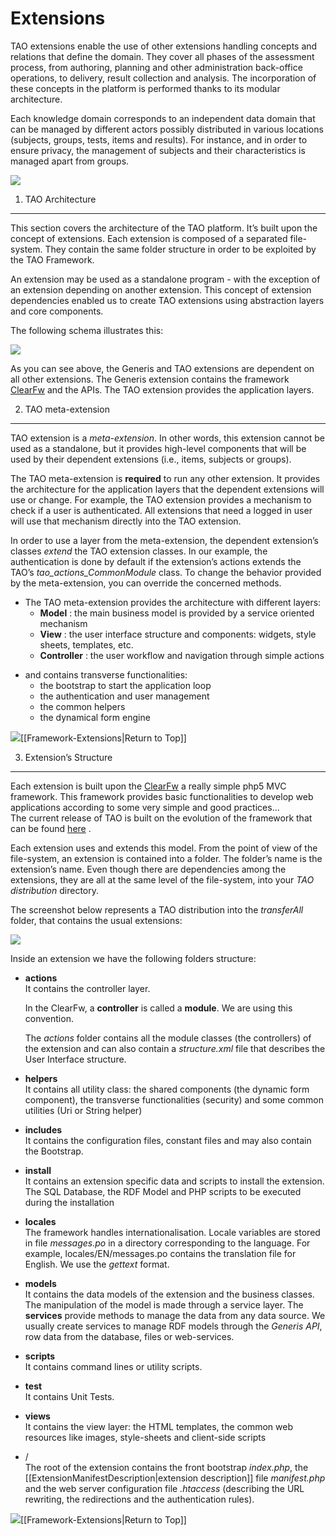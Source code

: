 <!--
parent:
    title: Documentation_for_core_components
author:
    - 'Joel Bout'
created_at: '2011-03-04 17:31:25'
updated_at: '2013-03-21 15:18:15'
tags:
    - 'Documentation for core components'
-->

Extensions
==========



TAO extensions enable the use of other extensions handling concepts and relations that define the domain. They cover all phases of the assessment process, from authoring, planning and other administration back-office operations, to delivery, result collection and analysis. The incorporation of these concepts in the platform is performed thanks to its modular architecture.<br/>

Each knowledge domain corresponds to an independent data domain that can be managed by different actors possibly distributed in various locations (subjects, groups, tests, items and results). For instance, and in order to ensure privacy, the management of subjects and their characteristics is managed apart from groups.

![](http://forge.taotesting.com/attachments/542/extension_model.png)

1. TAO Architecture
-------------------

This section covers the architecture of the TAO platform. It’s built upon the concept of extensions. Each extension is composed of a separated file-system. They contain the same folder structure in order to be exploited by the TAO Framework.<br/>

An extension may be used as a standalone program - with the exception of an extension depending on another extension. This concept of extension dependencies enabled us to create TAO extensions using abstraction layers and core components.

The following schema illustrates this:

![](http://forge.taotesting.com/attachments/download/2239/extensions.png)

As you can see above, the Generis and TAO extensions are dependent on all other extensions. The Generis extension contains the framework [ClearFw](http://code.google.com/p/clearfw/) and the APIs. The TAO extension provides the application layers.

2. TAO meta-extension
---------------------

TAO extension is a *meta-extension*. In other words, this extension cannot be used as a standalone, but it provides high-level components that will be used by their dependent extensions (i.e., items, subjects or groups).

The TAO meta-extension is **required** to run any other extension. It provides the architecture for the application layers that the dependent extensions will use or change. For example, the TAO extension provides a mechanism to check if a user is authenticated. All extensions that need a logged in user will use that mechanism directly into the TAO extension.<br/>

In order to use a layer from the meta-extension, the dependent extension’s classes *extend* the TAO extension classes. In our example, the authentication is done by default if the extension’s actions extends the TAO’s *tao\_actions\_CommonModule* class. To change the behavior provided by the meta-extension, you can override the concerned methods.

-   The TAO meta-extension provides the architecture with different layers:
    -   **Model** : the main business model is provided by a service oriented mechanism
    -   **View** : the user interface structure and components: widgets, style sheets, templates, etc.
    -   **Controller** : the user workflow and navigation through simple actions

<!-- -->

-   and contains transverse functionalities:
    -   the bootstrap to start the application loop
    -   the authentication and user management
    -   the common helpers
    -   the dynamical form engine

![](http://forge.taotesting.com/attachments/download/215/returnTopArrow.JPG)[[Framework-Extensions|Return to Top]]

3. Extension’s Structure
------------------------

Each extension is built upon the [ClearFw](http://code.google.com/p/clearfw/) a really simple php5 MVC framework. This framework provides basic functionalities to develop web applications according to some very simple and good practices…<br/>
The current release of TAO is built on the evolution of the framework that can be found [here](http://clearfw.googlecode.com/svn/tags/taoTransfer) .

Each extension uses and extends this model. From the point of view of the file-system, an extension is contained into a folder. The folder’s name is the extension’s name. Even though there are dependencies among the extensions, they are all at the same level of the file-system, into your *TAO distribution* directory.

The screenshot below represents a TAO distribution into the *transferAll* folder, that contains the usual extensions:

![](http://forge.taotesting.com/attachments/394/extension_filesystem.png)

Inside an extension we have the following folders structure:

-   **actions**<br/>
    It contains the controller layer.<br/>

    In the ClearFw, a **controller** is called a **module**. We are using this convention.<br/>

    The *actions* folder contains all the module classes (the controllers) of the extension and can also contain a *structure.xml* file that describes the User Interface structure.

<!-- -->

-   **helpers**<br/>
    It contains all utility class: the shared components (the dynamic form component), the transverse functionalities (security) and some common utilities (Uri or String helper)

<!-- -->

-   **includes**<br/>
    It contains the configuration files, constant files and may also contain the Bootstrap.

<!-- -->

-   **install**<br/>
    It contains an extension specific data and scripts to install the extension. The SQL Database, the RDF Model and PHP scripts to be executed during the installation

<!-- -->

-   **locales**<br/>
    The framework handles internationalisation. Locale variables are stored in file *messages.po* in a directory corresponding to the language. For example, locales/EN/messages.po contains the translation file for English. We use the *gettext* format.

<!-- -->

-   **models**<br/>
    It contains the data models of the extension and the business classes. The manipulation of the model is made through a service layer. The **services** provide methods to manage the data from any data source. We usually create services to manage RDF models through the *Generis API*, row data from the database, files or web-services.

<!-- -->

-   **scripts**<br/>
    It contains command lines or utility scripts.

<!-- -->

-   **test**<br/>
    It contains Unit Tests.

<!-- -->

-   **views**<br/>
    It contains the view layer: the HTML templates, the common web resources like images, style-sheets and client-side scripts

<!-- -->

-   /<br/>
    The root of the extension contains the front bootstrap *index.php*, the [[ExtensionManifestDescription|extension description]] file *manifest.php* and the web server configuration file *.htaccess* (describing the URL rewriting, the redirections and the authentication rules).

![](http://forge.taotesting.com/attachments/download/215/returnTopArrow.JPG)[[Framework-Extensions|Return to Top]]


